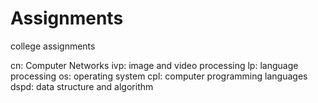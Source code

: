 # Assignments
college assignments

cn: Computer Networks
ivp: image and video processing
lp: language processing
os: operating system
cpl: computer programming languages
dspd: data structure and algorithm
